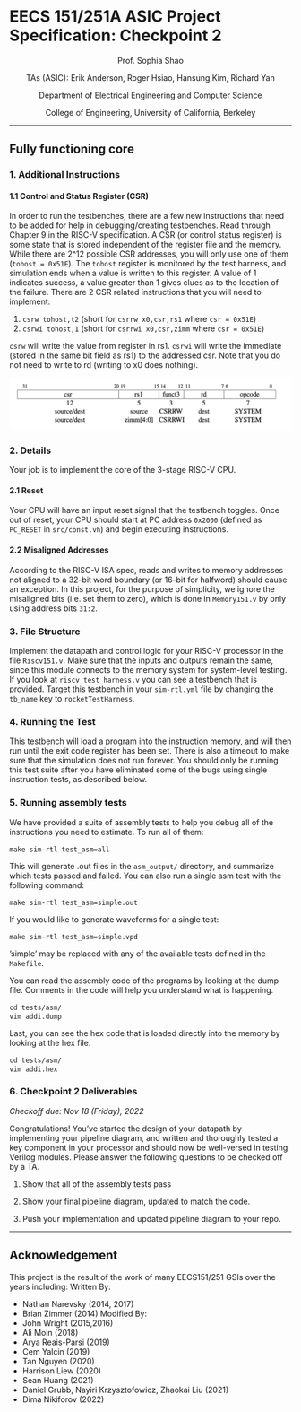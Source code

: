 # EECS 151/251A ASIC Project Specification: Checkpoint 2
<p align="center">
Prof. Sophia Shao
</p>
<p align="center">
TAs (ASIC): Erik Anderson, Roger Hsiao, Hansung Kim, Richard Yan
</p>
<p align="center">
Department of Electrical Engineering and Computer Science
</p>
<p align="center">
College of Engineering, University of California, Berkeley
</p>

---
## Fully functioning core

### 1. Additional Instructions
#### 1.1 Control and Status Register (CSR)
In order to run the testbenches, there are a few new instructions that need to be added for help in
debugging/creating testbenches. Read through Chapter 9 in the RISC-V specification. A CSR (or
control status register) is some state that is stored independent of the register file and the memory.
While there are 2^12 possible CSR addresses, you will only use one of them (`tohost = 0x51E`). The
`tohost` register is monitored by the test harness, and simulation ends when a value is written to this
register. A value of 1 indicates success, a value greater than 1 gives clues as to the location of the failure.
There are 2 CSR related instructions that you will need to implement:
1. `csrw tohost,t2` (short for `csrrw x0,csr,rs1` where `csr = 0x51E`)
2. `csrwi tohost,1` (short for `csrrwi x0,csr,zimm` where `csr = 0x51E`)

`csrw` will write the value from register in rs1. `csrwi` will write the
immediate (stored in the same bit field as rs1) to the addressed csr. Note that you
do not need to write to rd (writing to x0 does nothing).

<p align="center">
<img src="./figs/csrw.png" width="800" />
</p>

### 2. Details
Your job is to implement the core of the 3-stage RISC-V CPU. 

#### 2.1 Reset
Your CPU will have an input reset signal that the testbench toggles. Once out of reset, 
your CPU should start at PC address `0x2000` (defined as `PC_RESET` in `src/const.vh`)
and begin executing instructions.

#### 2.2 Misaligned Addresses
According to the RISC-V ISA spec, reads and writes to memory addresses not aligned to a 32-bit word boundary (or 16-bit for halfword) should cause an exception. In this project, for the purpose of simplicity, we ignore the misaligned bits (i.e. set them to zero), which is done in `Memory151.v` by only using address bits `31:2`. 


### 3. File Structure
Implement the datapath and control logic for your RISC-V processor in the file `Riscv151.v`. Make
sure that the inputs and outputs remain the same, since this module connects to the memory system
for system-level testing. If you look at `riscv_test_harness.v` you can see a testbench that
is provided. Target this testbench in your `sim-rtl.yml` file by changing the `tb_name` key to
`rocketTestHarness`.

### 4. Running the Test
This testbench will load a program into the instruction memory, and will then run until the exit code
register has been set. 
There is also a timeout to make sure that the simulation does not run forever. 
You should only be running this test
suite after you have eliminated some of the bugs using single instruction tests, as described below.

### 5. Running assembly tests
We have provided a suite of assembly tests to help you debug all of the instructions you need to estimate.
To run all of them:
```
make sim-rtl test_asm=all
```
This will generate .out files in the `asm_output/` directory, and summarize which tests passed and
failed. You can also run a single asm test with the following command:
```
make sim-rtl test_asm=simple.out
```
If you would like to generate waveforms for a single test:
```
make sim-rtl test_asm=simple.vpd
```
’simple’ may be replaced with any of the available tests defined in the `Makefile`.

You can read the assembly code of the programs by looking at the dump file. Comments in the code
will help you understand what is happening.
```
cd tests/asm/
vim addi.dump
```
Last, you can see the hex code that is loaded directly into the memory by looking at the hex file.
```
cd tests/asm/
vim addi.hex
```


### 6. Checkpoint 2 Deliverables
*Checkoff due: Nov 18 (Friday), 2022*

Congratulations! You’ve started the design of your datapath by implementing your pipeline diagram, and written and thoroughly tested a key component in your processor and should now be well-versed in testing Verilog modules. Please answer the following questions to be checked off by a TA.

1. Show that all of the assembly tests pass

2. Show your final pipeline diagram, updated to match the code.

3. Push your implementation and updated pipeline diagram to your repo.

---


## Acknowledgement

This project is the result of the work of many EECS151/251 GSIs over the years including:
Written By:
- Nathan Narevsky (2014, 2017)
- Brian Zimmer (2014)
Modified By:
- John Wright (2015,2016)
- Ali Moin (2018)
- Arya Reais-Parsi (2019)
- Cem Yalcin (2019)
- Tan Nguyen (2020)
- Harrison Liew (2020)
- Sean Huang (2021)
- Daniel Grubb, Nayiri Krzysztofowicz, Zhaokai Liu (2021)
- Dima Nikiforov (2022)
